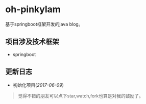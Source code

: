 # oh-pinkylam
基于springboot框架开发的java blog。

## 项目涉及技术框架

- springboot

## 更新日志

- 初始化项目(*2017-06-09*)


> 觉得不错的朋友可以点下star,watch,fork也算是对我的鼓励了。